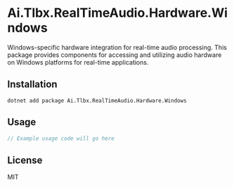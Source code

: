 # Ai.Tlbx.RealTimeAudio.Hardware.Windows

Windows-specific hardware integration for real-time audio processing. This package provides components for accessing and utilizing audio hardware on Windows platforms for real-time applications.

## Installation

```
dotnet add package Ai.Tlbx.RealTimeAudio.Hardware.Windows
```

## Usage

```csharp
// Example usage code will go here
```

## License

MIT 